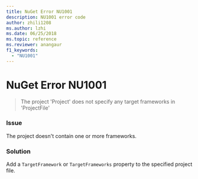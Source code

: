 ```yaml
---
title: NuGet Error NU1001
description: NU1001 error code
author: zhili1208
ms.author: lzhi
ms.date: 06/25/2018
ms.topic: reference
ms.reviewer: anangaur
f1_keywords: 
  - "NU1001"
---
```


# NuGet Error NU1001

> The project 'Project' does not specify any target frameworks in 'ProjectFile'

### Issue
The project doesn't contain one or more frameworks.

### Solution
Add a `TargetFramework` or `TargetFrameworks` property to the specified project file.
